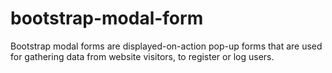 # bootstrap-modal-form
Bootstrap modal forms are displayed-on-action pop-up forms that are used for gathering data from website visitors, to register or log users.
